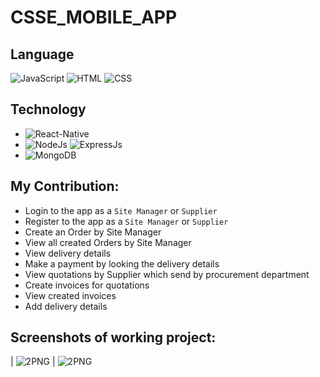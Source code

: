 # CSSE_MOBILE_APP
## Language 

![JavaScript](https://img.shields.io/badge/Language-JavaScript-orange)
![HTML](https://img.shields.io/badge/Language-HTML-green)
![CSS](https://img.shields.io/badge/Language-CSS-blue)
<!-- ![Design](https://img.shields.io/badge/Design-MaterialUI-blue) -->

## Technology 
* ![React-Native](https://img.shields.io/badge/FrontEnd-React_Native-purple)
* ![NodeJs](https://img.shields.io/badge/BackEnd-Node_JS-green) ![ExpressJs](https://img.shields.io/badge/BackEnd-Express_JS-green)
* ![MongoDB](https://img.shields.io/badge/Database-MongoDB-green)

## My Contribution:
* Login to the app as a `Site Manager` or `Supplier`
* Register to the app as a `Site Manager` or `Supplier`
* Create an Order by Site Manager 
* View all created Orders by Site Manager
* View delivery details 
* Make a payment by looking the delivery details
* View quotations by Supplier which send by procurement department
* Create invoices for quotations
* View created invoices
* Add delivery details

## Screenshots of working project:





| <img  alt="2PNG" src="https://user-images.githubusercontent.com/86770967/201162521-60d20fb6-faeb-4baf-b70f-5c15575c8231.jpg"> | <img  alt="2PNG" src="https://user-images.githubusercontent.com/86770967/201162570-a57b6a50-d769-4fbf-9349-dbfe94e2f4ae.jpg"> 
